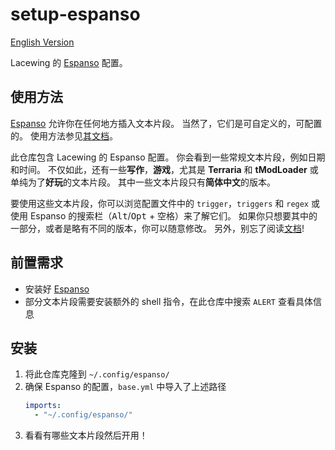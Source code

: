 # setup-espanso

[English Version](README.md)

Lacewing 的 [Espanso](https://espanso.org) 配置。

## 使用方法
[Espanso](https://espanso.org) 允许你在任何地方插入文本片段。
当然了，它们是可自定义的，可配置的。
使用方法参见[其文档](https://espanso.org/docs/get-started/)。

此仓库包含 Lacewing 的 Espanso 配置。
你会看到一些常规文本片段，例如日期和时间。
不仅如此，还有一些**写作**，**游戏**，尤其是 **Terraria** 和 **tModLoader** 或单纯为了**好玩**的文本片段。
其中一些文本片段只有**简体中文**的版本。

要使用这些文本片段，你可以浏览配置文件中的 `trigger`，`triggers` 和 `regex` 或使用 Espanso 的搜索栏（<kbd>Alt</kbd>/<kbd>Opt</kbd> + <kbd>空格</kbd>）来了解它们。
如果你只想要其中的一部分，或者是略有不同的版本，你可以随意修改。
另外，别忘了阅读[文档](https://espanso.org/docs/get-started/)!

## 前置需求
- 安装好 [Espanso](https://espanso.org)
- 部分文本片段需要安装额外的 shell 指令，在此仓库中搜索 `ALERT` 查看具体信息

## 安装
1. 将此仓库克隆到 `~/.config/espanso/`
2. 确保 Espanso 的配置，`base.yml` 中导入了上述路径
   ```yml
   imports:
     - "~/.config/espanso/"
   ```
3. 看看有哪些文本片段然后开用！
